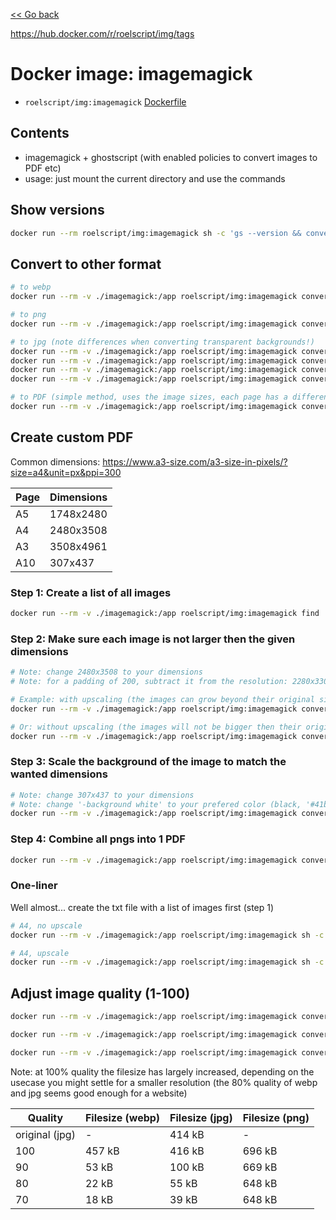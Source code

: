 [<< Go back](../README.md#overview)

https://hub.docker.com/r/roelscript/img/tags

# Docker image: imagemagick

- `roelscript/img:imagemagick` [Dockerfile](Dockerfile)

## Contents

- imagemagick + ghostscript (with enabled policies to convert images to PDF etc)
- usage: just mount the current directory and use the commands

## Show versions

```bash
docker run --rm roelscript/img:imagemagick sh -c 'gs --version && convert -version'
```

## Convert to other format

```bash
# to webp
docker run --rm -v ./imagemagick:/app roelscript/img:imagemagick convert examples/logo.png example-logo.webp

# to png
docker run --rm -v ./imagemagick:/app roelscript/img:imagemagick convert examples/square.jpg example-square.png

# to jpg (note differences when converting transparent backgrounds!)
docker run --rm -v ./imagemagick:/app roelscript/img:imagemagick convert examples/logo.png example-jpg-ugly.jpg
docker run --rm -v ./imagemagick:/app roelscript/img:imagemagick convert examples/logo.png -background black -flatten -alpha off example-jpg-bg-black.jpg
docker run --rm -v ./imagemagick:/app roelscript/img:imagemagick convert examples/logo.png -background white -flatten -alpha off example-jpg-bg-white.jpg
docker run --rm -v ./imagemagick:/app roelscript/img:imagemagick convert examples/logo.png -background "#41bf6b" -flatten -alpha off example-jpg-bg-hex-green.jpg

# to PDF (simple method, uses the image sizes, each page has a different size)
docker run --rm -v ./imagemagick:/app roelscript/img:imagemagick convert examples/logo.png examples/landscape.jpg examples/square.jpg examples/portrait.jpg example-document.pdf
```

## Create custom PDF

Common dimensions: https://www.a3-size.com/a3-size-in-pixels/?size=a4&unit=px&ppi=300

| Page | Dimensions |
|-|-|
| A5 | 1748x2480 |
| A4 | 2480x3508 |
| A3 | 3508x4961 |
| A10 | 307x437 |

### Step 1: Create a list of all images

```bash
docker run --rm -v ./imagemagick:/app roelscript/img:imagemagick find ./examples/ -type f \( -name *.png -or -name *.jpg \) | sort > ./imagemagick/example-pdf-step1.txt
```

### Step 2: Make sure each image is not larger then the given dimensions

```bash
# Note: change 2480x3508 to your dimensions
# Note: for a padding of 200, subtract it from the resolution: 2280x3308

# Example: with upscaling (the images can grow beyond their original sizes)
docker run --rm -v ./imagemagick:/app roelscript/img:imagemagick convert @./example-pdf-step1.txt -resize 2280x3308 example-pdf-step2-%d.png

# Or: without upscaling (the images will not be bigger then their original resolution) -> add '\>' after resize
docker run --rm -v ./imagemagick:/app roelscript/img:imagemagick convert @./example-pdf-step1.txt -resize 2280x3308\> example-pdf-step2-%d.png
```

### Step 3: Scale the background of the image to match the wanted dimensions

```bash
# Note: change 307x437 to your dimensions
# Note: change '-background white' to your prefered color (black, '#41bf6b', ...)
docker run --rm -v ./imagemagick:/app roelscript/img:imagemagick convert example-pdf-step2-*.png -background 'white' -gravity center -extent 2480x3508 example-pdf-step3-%d.png
```

### Step 4: Combine all pngs into 1 PDF

```bash
docker run --rm -v ./imagemagick:/app roelscript/img:imagemagick convert example-pdf-step3-*.png example-pdf-step4.pdf
```


### One-liner

Well almost... create the txt file with a list of images first (step 1)

```bash
# A4, no upscale
docker run --rm -v ./imagemagick:/app roelscript/img:imagemagick sh -c 'WIDTH=2480;HEIGHT=3508;PADDING=200;BACKGROUND="white";INPUT=./example-pdf-step1.txt;OUTPUT=./example-a4-no-upscale.pdf; INNERWIDTH=$((${WIDTH}-${PADDING})) && INNERHEIGHT=$((${HEIGHT}-${PADDING})) && OUTER="${WIDTH}x${HEIGHT}" && INNER="${INNERWIDTH}x${INNERHEIGHT}" && echo -e "\nPADDING=${PADDING}\nOUTER=${OUTER}\nINNER=${INNER}\nINPUT=${INPUT}\n" && cat $INPUT && echo -e "\n[1/3] resizing to max fit" && convert @$INPUT -resize ${INNER}\> /tmp/page-%d.png && echo "[2/3] resizing background to exact resolution" && convert /tmp/page-*.png -background ${BACKGROUND} -gravity center -extent ${OUTER} /tmp/page-%d.png && echo "[3/3] generating pdf" && convert /tmp/page-*.png "${OUTPUT}"'

# A4, upscale
docker run --rm -v ./imagemagick:/app roelscript/img:imagemagick sh -c 'WIDTH=2480;HEIGHT=3508;PADDING=200;BACKGROUND="white";INPUT=./example-pdf-step1.txt;OUTPUT=./example-a4-upscale.pdf; INNERWIDTH=$((${WIDTH}-${PADDING})) && INNERHEIGHT=$((${HEIGHT}-${PADDING})) && OUTER="${WIDTH}x${HEIGHT}" && INNER="${INNERWIDTH}x${INNERHEIGHT}" && echo -e "\nPADDING=${PADDING}\nOUTER=${OUTER}\nINNER=${INNER}\nINPUT=${INPUT}\n" && cat $INPUT && echo -e "\n[1/3] resizing to max fit" && convert @$INPUT -resize ${INNER} /tmp/page-%d.png && echo "[2/3] resizing background to exact resolution" && convert /tmp/page-*.png -background ${BACKGROUND} -gravity center -extent ${OUTER} /tmp/page-%d.png && echo "[3/3] generating pdf" && convert /tmp/page-*.png "${OUTPUT}"'
```

## Adjust image quality (1-100)

```bash
docker run --rm -v ./imagemagick:/app roelscript/img:imagemagick convert examples/portrait.jpg -quality 80 example-quality-80.webp

docker run --rm -v ./imagemagick:/app roelscript/img:imagemagick convert examples/portrait.jpg -quality 80 example-quality-80.jpg

docker run --rm -v ./imagemagick:/app roelscript/img:imagemagick convert examples/portrait.jpg -quality 80 example-quality-80.png
```

Note: at 100% quality the filesize has largely increased, depending on the usecase you might settle for a smaller resolution (the 80% quality of webp and jpg seems good enough for a website)

| Quality | Filesize (webp) | Filesize (jpg) | Filesize (png) |
| - | - | - | - |
| original (jpg) | - | 414 kB | - |
| 100 | 457 kB | 416 kB | 696 kB |
| 90 | 53 kB | 100 kB | 669 kB |
| 80 | 22 kB | 55 kB | 648 kB |
| 70 | 18 kB | 39 kB | 648 kB |
